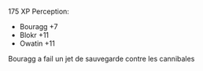 175 XP
Perception:
- Bouragg +7
- Blokr +11
- Owatin +11

Bouragg a fail un jet de sauvegarde contre les cannibales